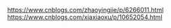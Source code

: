 https://www.cnblogs.com/zhaoyingjie/p/6266011.html
https://www.cnblogs.com/xiaxiaoxu/p/10652054.html